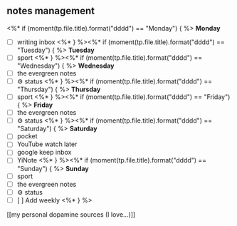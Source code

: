 ## notes management
<%* if (moment(tp.file.title).format("dddd") == "Monday") { %>
**Monday**
 - [ ] writing inbox
<%* } %><%* if (moment(tp.file.title).format("dddd") == "Tuesday") { %>
**Tuesday**
 - [ ] sport
<%* } %><%* if (moment(tp.file.title).format("dddd") == "Wednesday") { %>
**Wednesday**
- [ ] the evergreen notes 
- [ ] ⚙️ status
<%* } %><%* if (moment(tp.file.title).format("dddd") == "Thursday") { %>
**Thursday**
 - [ ] sport
<%* } %><%* if (moment(tp.file.title).format("dddd") == "Friday") { %>
**Friday**
- [ ] the evergreen notes 
- [ ] ⚙️ status
<%* } %><%* if (moment(tp.file.title).format("dddd") == "Saturday") { %>
**Saturday**
 - [ ] pocket
 - [ ] YouTube watch later
 - [ ] google keep inbox
 - [ ]  YiNote
<%* } %><%* if (moment(tp.file.title).format("dddd") == "Sunday") { %>
**Sunday**
- [ ] sport
- [ ] the evergreen notes 
- [ ] ⚙️ status
- [ ]  [ ] Add weekly 
<%* } %>

[[my personal dopamine sources (I love...)]]